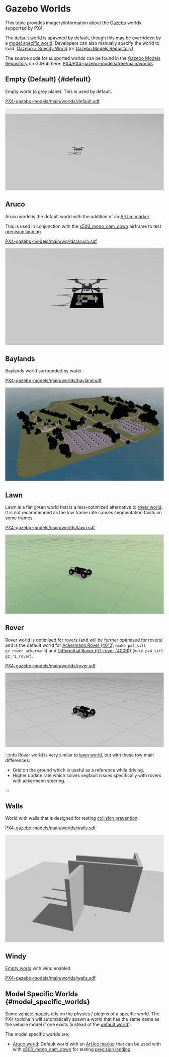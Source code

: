 # Gazebo Worlds

This topic provides imagery/information about the [Gazebo](../sim_gazebo_gz/index.md) worlds supported by PX4.

The [default world](#default) is spawned by default, though this may be overridden by a [model specific world](#model_specific_worlds).
Developers can also manually specify the world to load: [Gazebo > Specify World](../sim_gazebo_gz/index.md#specify-world) (or [Gazebo Models Repository](../sim_gazebo_gz/gazebo_models.md#gazebo-models-repository-px4-gazebo-models)).

The source code for supported worlds can be found in the [Gazebo Models Repository](../sim_gazebo_gz/gazebo_models.md#gazebo-models-repository-px4-gazebo-models) on GitHub here: [PX4/PX4-gazebo-models/tree/main/worlds](https://github.com/PX4/PX4-gazebo-models/tree/main/worlds).

## Empty (Default) {#default}

Empty world (a grey plane).
This is used by default.

[PX4-gazebo-models/main/worlds/default.sdf](https://github.com/PX4/PX4-gazebo-models/blob/main/worlds/default.sdf)

![screenshot of default world](../../assets/simulation/gazebo/worlds/default.png)

## Aruco

Aruco world is the default world with the addition of an [ArUco marker](https://docs.opencv.org/4.x/d5/dae/tutorial_aruco_detection.html).

This is used in conjunction with the [x500_mono_cam_down](../sim_gazebo_gz/vehicles.md#x500-quadrotor-with-monocular-camera-down-facing) airframe to test [precision landing](../advanced_features/precland.md).

[PX4-gazebo-models/main/worlds/aruco.sdf](https://github.com/PX4/PX4-gazebo-models/blob/main/worlds/aruco.sdf)

![screenshot of Aruco world](../../assets/simulation/gazebo/worlds/aruco.png)

## Baylands

Baylands world surrounded by water.

[PX4-gazebo-models/main/worlds/bayland.sdf](https://github.com/PX4/PX4-gazebo-models/blob/main/worlds/baylands.sdf)

![Screenshot of Baylands world](../../assets/simulation/gazebo/worlds/baylands.png)

## Lawn

Lawn is a flat green world that is a less-optimized alternative to [rover world](#rover).
It is not recommended as the low frame rate causes segmentation faults on some frames.

[PX4-gazebo-models/main/worlds/lawn.sdf](https://github.com/PX4/PX4-gazebo-models/blob/main/worlds/lawn.sdf)

![screenshot of lawn world](../../assets/simulation/gazebo/worlds/lawn.png)

## Rover

Rover world is optimised for rovers (and will be further optimised for rovers) and is the default world for [Ackermann Rover (4012)](../frames_rover/ackermann.md) (`make px4_sitl gz_rover_ackermann`) and [Differential Rover ((r1-rover (4009))](../frames_rover/differential.md) (`make px4_sitl gz_r1_rover`).

[PX4-gazebo-models/main/worlds/rover.sdf](https://github.com/PX4/PX4-gazebo-models/blob/main/worlds/rover.sdf)

![screenshot of rover world](../../assets/simulation/gazebo/worlds/rover.png)

:::info
Rover world is very similar to [lawn world](#lawn), but with these tow main differences:

- Grid on the ground which is useful as a reference while driving.
- Higher update rate which solves segfault issues specifically with rovers with ackermann steering.

:::

## Walls

World with walls that is designed for testing [collision prevention](../computer_vision/collision_prevention.md).

[PX4-gazebo-models/main/worlds/walls.sdf](https://github.com/PX4/PX4-gazebo-models/blob/main/worlds/walls.sdf)

![screenshot of walls world](../../assets/simulation/gazebo/worlds/walls.png)

## Windy

[Empty world](#default) with wind enabled.

[PX4-gazebo-models/main/worlds/walls.sdf](https://github.com/PX4/PX4-gazebo-models/blob/main/worlds/windy.sdf)

## Model Specific Worlds {#model_specific_worlds}

Some [vehicle models](../sim_gazebo_gz/vehicles.md) rely on the physics / plugins of a specific world.
The PX4 toolchain will automatically spawn a world that has the same name as the vehicle model if one exists (instead of the [default world](#default)):

The model specific worlds are:

- [Aruco world](#aruco): Default world with an [ArUco marker](https://docs.opencv.org/4.x/d5/dae/tutorial_aruco_detection.html) that can be used with with [x500_mono_cam_down](../sim_gazebo_gz/vehicles.md#x500-quadrotor-with-monocular-camera-down-facing) for testing [precision landing](../advanced_features/precland.md).

